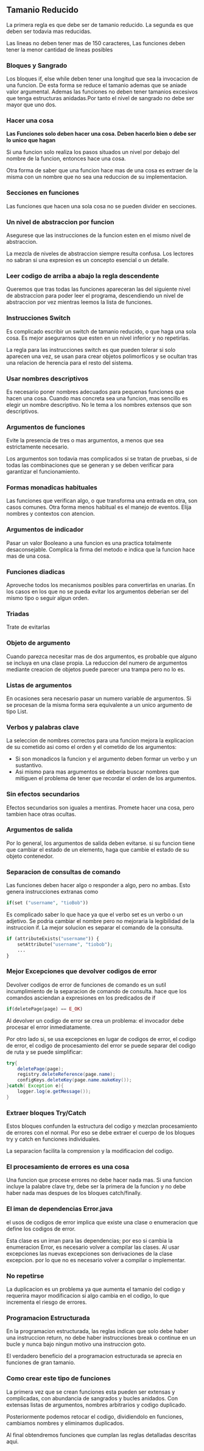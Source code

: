 ## Tamanio Reducido

La primera regla es que debe ser de tamanio reducido.
La segunda es que deben ser todavia mas reducidas.

Las lineas no deben tener mas de 150 caracteres, Las funciones deben tener la menor cantidad de lineas posibles 

### Bloques y Sangrado

Los bloques  if, else while deben tener una longitud que sea la invocacion de una funcion. De esta forma se reduce el tamanio ademas que se aniade valor argumental. Ademas las funciones no deben tener tamanios excesivos que tenga estructuras anidadas.Por tanto el nivel de sangrado no debe ser mayor que uno dos.

### Hacer una cosa

**Las Funciones solo deben hacer una cosa. Deben hacerlo bien o debe ser lo unico que hagan**

Si una funcion solo realiza los pasos situados un nivel por debajo del nombre de la funcion, entonces hace una cosa.

Otra forma de saber que una funcion hace mas de una cosa es extraer de la misma con un nombre que no sea una reduccion de su implementacion.

### Secciones en funciones 

Las funciones que hacen una sola cosa no se pueden divider en secciones.

### Un nivel de abstraccion por funcion

Asegurese que las instrucciones de la funcion esten en el mismo nivel de abstraccion. 

La mezcla de niveles de abstraccion siempre resulta confusa. Los lectores no sabran si una expresion es un concepto esencial o un detalle.

### Leer codigo de arriba a abajo la regla descendente

Queremos que tras todas las funciones apareceran las del siguiente nivel de abstraccion para poder leer el programa, descendiendo un nivel de abstraccion por vez mientras leemos la lista de funciones.  

### Instrucciones Switch

Es complicado escribir un switch de tamanio reducido, o que haga una sola cosa. Es mejor asegurarnos que esten en un nivel inferior y no repetirlas. 

La regla para las instrucciones switch es que pueden tolerar si solo aparecen una vez, se usan para crear objetos polimorficos y se ocultan tras una relacion de herencia para el resto del sistema.

### Usar nombres descriptivos 

Es necesario poner nombres adecuados para pequenas funciones que hacen una cosa. Cuando mas concreta sea una funcion, mas sencillo es elegir un nombre descriptivo. No le tema a los nombres extensos que son descriptivos.

### Argumentos de funciones 

Evite la presencia de tres o mas argumentos, a menos que sea estrictamente necesario.

Los argumentos son todavia mas complicados si se tratan de pruebas, si de todas las combinaciones que se generan y se deben verificar para garantizar el funcionamiento.

### Formas monadicas habituales

Las funciones que verifican algo, o que transforma una entrada en otra, son casos comunes. Otra forma menos habitual es el manejo de eventos. Elija nombres y  contextos con atencion. 

### Argumentos de indicador

Pasar un valor Booleano a una funcion es una practica totalmente desaconsejable. Complica la firma del metodo e indica que la funcion hace mas de una cosa.

### Funciones diadicas 

Aproveche todos los mecanismos posibles para convertirlas en unarias. En los casos en los que no se pueda evitar los argumentos deberian ser del mismo tipo o seguir algun orden.

### Triadas

Trate de evitarlas 

### Objeto de argumento

Cuando parezca necesitar mas de dos argumentos, es probable que alguno se incluya en una clase propia.
La reduccion del numero de argumentos mediante creacion de objetos puede parecer una trampa pero no lo es.

### Listas de argumentos

En ocasiones sera necesario pasar un numero variable de argumentos. Si se procesan de la misma forma sera equivalente a un unico argumento de tipo List. 

### Verbos y palabras clave 

La seleccion de nombres correctos para una funcion mejora la explicacion de su cometido asi como el orden y el cometido de los argumentos:
- Si son monadicos la funcion y el argumento deben formar un verbo y  un sustantivo.
- Asi mismo para mas argumentos se deberia buscar nombres que mitiguen el problema de tener que recordar el orden de los argumentos.

### Sin efectos secundarios 

Efectos secundarios son iguales a mentiras. Promete hacer una cosa, pero tambien hace otras ocultas. 

### Argumentos de salida

Por lo general, los argumentos de salida deben evitarse. si su funcion tiene que cambiar el estado de un elemento, haga que cambie el estado de su objeto contenedor.

### Separacion de consultas de comando

Las funciones deben hacer algo o responder a algo, pero no ambas. Esto genera instrucciones extranas como 
```php
if(set ("username", "tioBob"))
```
Es complicado saber lo que hace ya que el verbo set es un verbo o un adjetivo. Se podria cambiar el nombre pero no mejoraria la legibilidad de la instruccion if. La mejor solucion es separar el comando de la consulta.
```php
if (attributeExists("username")) {
	setAttribute("username", "tiobob");
	...
}
```
### Mejor Excepciones que devolver codigos de error

Devolver codigos de error de funciones de comando es un sutil incumplimiento de la separacion de comando de consulta. hace que los comandos asciendan a expresiones en los predicados de if
```php
if(deletePage(page) == E_OK)
```
Al devolver un codigo de error se crea un problema: el invocador debe procesar el error inmediatamente.

Por otro lado si, se usa excepciones en lugar de codigos de error, el codigo de error, el codigo de procesamiento del error se puede separar del codigo de ruta y se puede simplificar:
```java
try{
	deletePage(page);
	registry.deleteReference(page.name);
	configKeys.deleteKey(page.name.makeKey());
}catch( Exception e){
	logger.log(e.getMessage());
}
```
### Extraer bloques Try/Catch

Estos bloques confunden la estructura del codigo y mezclan procesamiento de errores con el normal. Por eso se debe extraer el cuerpo de los bloques try y catch en funciones individuales.

La separacion facilita la comprension y la modificacion del codigo.

### El procesamiento de errores es una cosa 

Una funcion que procese errores no debe hacer nada mas. Si una funcion incluye la palabre clave try, debe ser la primera de la funcion y no debe haber nada mas despues de los bloques catch/finally.

### El iman de dependencias Error.java

el usos de codigos de error implica que existe una clase o enumeracion que define los codigos de error.

Esta clase es un iman para las dependencias; por eso si cambia la enumeracion Error, es necesario volver a compilar las clases. Al usar excepciones las nuevas excepciones son derivaciones de la clase excepcion. por lo que no es necesario volver a compilar o implementar.

### No repetirse 

La duplicacion es un problema ya que aumenta el tamanio del codigo y requerira mayor modificacion si algo cambia en el codigo, lo que incrementa el riesgo de errores.

### Programacion Estructurada

En la programacion estructurada, las reglas indican que solo debe haber una instruccion return, no debe haber instrucciones break o continue en un bucle y nunca bajo ningun motivo una instruccion goto.

El verdadero beneficio del a programacion estructurada se aprecia en funciones de gran tamanio.

### Como crear este tipo de funciones 

La primera vez que se crean funciones esta pueden ser extensas y complicadas, con abundancia de sangrados y bucles anidados. Con extensas listas de argumentos, nombres arbitrarios y codigo duplicado.

Posteriormente podemos retocar el codigo, dividiendolo en funciones, cambiamos nombres y eliminamos duplicados. 

Al final obtendremos funciones que cumplan las reglas detalladas descritas aqui.













































































































































































